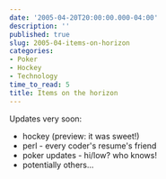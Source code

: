 ```yaml
---
date: '2005-04-20T20:00:00.000-04:00'
description: ''
published: true
slug: 2005-04-items-on-horizon
categories:
- Poker
- Hockey
- Technology
time_to_read: 5
title: Items on the horizon
---
```


Updates very soon:<ul><li>hockey (preview: it was sweet!)</li><li>perl - every coder's resume's friend</li><li>poker updates - hi/low? who knows!</li><li>potentially others...</li></ul>